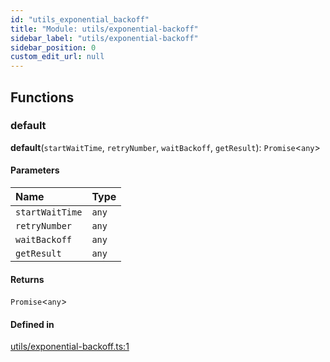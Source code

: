 ```yaml
---
id: "utils_exponential_backoff"
title: "Module: utils/exponential-backoff"
sidebar_label: "utils/exponential-backoff"
sidebar_position: 0
custom_edit_url: null
---
```


## Functions

### default

**default**(`startWaitTime`, `retryNumber`, `waitBackoff`, `getResult`): `Promise`<`any`\>

#### Parameters

| Name | Type |
| :------ | :------ |
| `startWaitTime` | `any` |
| `retryNumber` | `any` |
| `waitBackoff` | `any` |
| `getResult` | `any` |

#### Returns

`Promise`<`any`\>

#### Defined in

[utils/exponential-backoff.ts:1](https://github.com/maxhr/near--near-api-js/blob/81563440/packages/near-api-js/src/utils/exponential-backoff.ts#L1)
